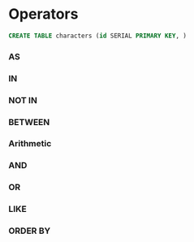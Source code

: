 # Operators

```sql
CREATE TABLE characters (id SERIAL PRIMARY KEY, )
```

### AS

### IN

### NOT IN

### BETWEEN

### Arithmetic

### AND

### OR

### LIKE

### ORDER BY